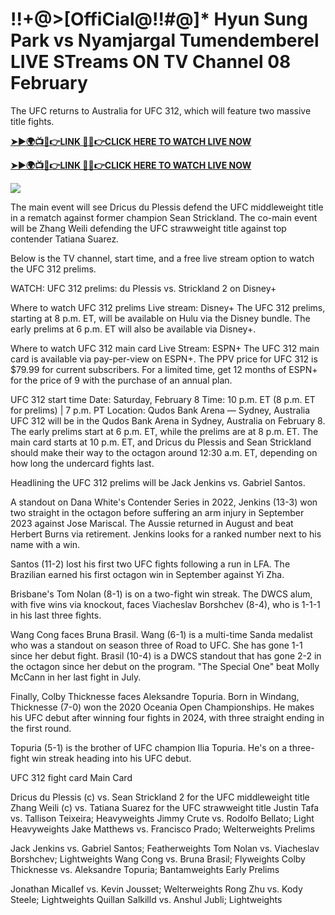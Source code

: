# !!+@>[OffiCial@!!#@]* Hyun Sung Park vs Nyamjargal Tumendemberel LIVE STreams ON TV Channel 08 February

The UFC returns to Australia for UFC 312, which will feature two massive title fights. 

**[➤►🌍📺📱👉LINK 🔴✅👉CLICK HERE TO WATCH LIVE NOW](https://asho-paad-khao.blogspot.com/2025/02/uf.html)**

**[➤►🌍📺📱👉LINK 🔴✅👉CLICK HERE TO WATCH LIVE NOW](https://asho-paad-khao.blogspot.com/2025/02/uf.html)**

[![](https://blogger.googleusercontent.com/img/b/R29vZ2xl/AVvXsEhPny_OcYwXNkoBv2GQS7pdU8zWexW1VOdQ00RvjBySHV-GOUMqWZMYlbJ9_ZesDjY7BIETpQ2E1DMCxGBPyeQdh1O8NvNKACAa6RXHuc-G55Zcd-Ie1FI3PxSwA-jS2U8_hGP5Eo3jhchJKpcjTJR-GnapCXmL3McY3Q9yVtiVFbkNW9bHDVuQ5UZp8Ig/w524-h295/UFC%20Main.gif)](https://asho-paad-khao.blogspot.com/2025/02/uf.html)

The main event will see Dricus du Plessis defend the UFC middleweight title in a rematch against former champion Sean Strickland. The co-main event will be Zhang Weili defending the UFC strawweight title against top contender Tatiana Suarez. 

Below is the TV channel, start time, and a free live stream option to watch the UFC 312 prelims.

WATCH: UFC 312 prelims: du Plessis vs. Strickland 2 on Disney+

Where to watch UFC 312 prelims
Live stream: Disney+
The UFC 312 prelims, starting at 8 p.m. ET, will be available on Hulu via the Disney bundle. The early prelims at 6 p.m. ET will also be available via Disney+.

Where to watch UFC 312 main card
Live Stream: ESPN+
The UFC 312 main card is available via pay-per-view on ESPN+. The PPV price for UFC 312 is $79.99 for current subscribers. For a limited time, get 12 months of ESPN+ for the price of 9 with the purchase of an annual plan.

UFC 312 start time
Date: Saturday, February 8
Time: 10 p.m. ET (8 p.m. ET for prelims) | 7 p.m. PT
Location: Qudos Bank Arena — Sydney, Australia
UFC 312 will be in the Qudos Bank Arena in Sydney, Australia on February 8. The early prelims start at 6 p.m. ET, while the prelims are at 8 p.m. ET. The main card starts at 10 p.m. ET, and Dricus du Plessis and Sean Strickland should make their way to the octagon around 12:30 a.m. ET, depending on how long the undercard fights last.

Headlining the UFC 312 prelims will be Jack Jenkins vs. Gabriel Santos. 

A standout on Dana White's Contender Series in 2022, Jenkins (13-3) won two straight in the octagon before suffering an arm injury in September 2023 against Jose Mariscal. The Aussie returned in August and beat Herbert Burns via retirement. Jenkins looks for a ranked number next to his name with a win. 

Santos (11-2) lost his first two UFC fights following a run in LFA. The Brazilian earned his first octagon win in September against Yi Zha. 

Brisbane's Tom Nolan (8-1) is on a two-fight win streak. The DWCS alum, with five wins via knockout, faces Viacheslav Borshchev (8-4), who is 1-1-1 in his last three fights. 

Wang Cong faces Bruna Brasil. Wang (6-1) is a multi-time Sanda medalist who was a standout on season three of Road to UFC. She has gone 1-1 since her debut fight. Brasil (10-4) is a DWCS standout that has gone 2-2 in the octagon since her debut on the program. "The Special One" beat Molly McCann in her last fight in July.

Finally, Colby Thicknesse faces Aleksandre Topuria. Born in Windang, Thicknesse (7-0) won the 2020 Oceania Open Championships. He makes his UFC debut after winning four fights in 2024, with three straight ending in the first round.

Topuria (5-1) is the brother of UFC champion Ilia Topuria. He's on a three-fight win streak heading into his UFC debut.

UFC 312 fight card
Main Card

Dricus du Plessis (c) vs. Sean Strickland 2 for the UFC middleweight title
Zhang Weili (c) vs. Tatiana Suarez for the UFC strawweight title
Justin Tafa vs. Tallison Teixeira; Heavyweights
Jimmy Crute vs. Rodolfo Bellato; Light Heavyweights
Jake Matthews vs. Francisco Prado; Welterweights
Prelims

Jack Jenkins vs. Gabriel Santos; Featherweights
Tom Nolan vs. Viacheslav Borshchev; Lightweights
Wang Cong vs. Bruna Brasil; Flyweights
Colby Thicknesse vs. Aleksandre Topuria; Bantamweights
Early Prelims

Jonathan Micallef vs. Kevin Jousset; Welterweights
Rong Zhu vs. Kody Steele; Lightweights
Quillan Salkilld vs. Anshul Jubli; Lightweights
